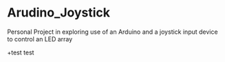 # Arudino_Joystick
Personal Project in exploring use of an Arduino and a joystick input device to control an LED array


+test test
